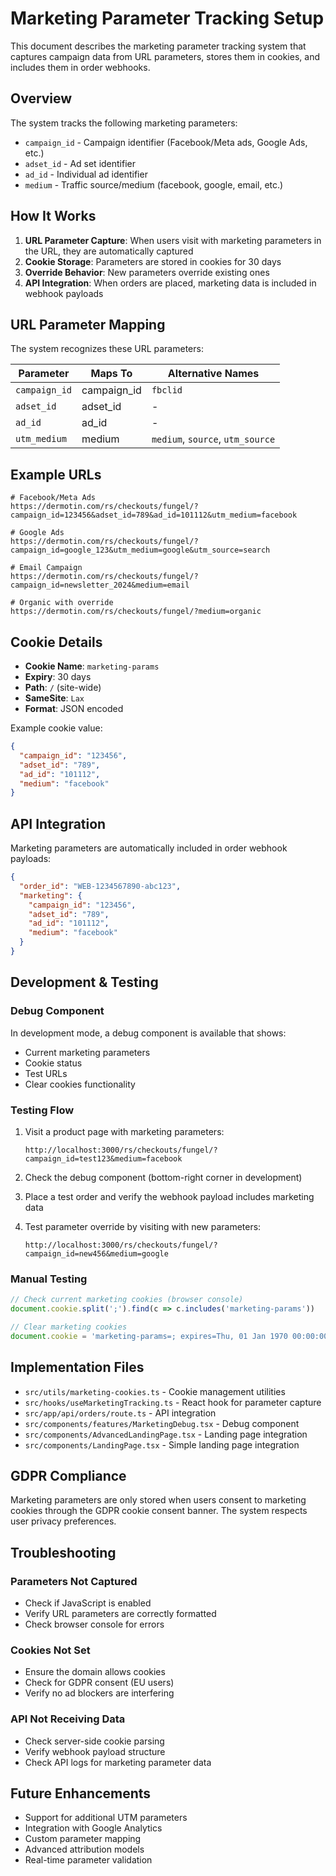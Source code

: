 # Marketing Parameter Tracking Setup

This document describes the marketing parameter tracking system that captures campaign data from URL parameters, stores them in cookies, and includes them in order webhooks.

## Overview

The system tracks the following marketing parameters:
- `campaign_id` - Campaign identifier (Facebook/Meta ads, Google Ads, etc.)
- `adset_id` - Ad set identifier
- `ad_id` - Individual ad identifier  
- `medium` - Traffic source/medium (facebook, google, email, etc.)

## How It Works

1. **URL Parameter Capture**: When users visit with marketing parameters in the URL, they are automatically captured
2. **Cookie Storage**: Parameters are stored in cookies for 30 days
3. **Override Behavior**: New parameters override existing ones
4. **API Integration**: When orders are placed, marketing data is included in webhook payloads

## URL Parameter Mapping

The system recognizes these URL parameters:

| Parameter | Maps To | Alternative Names |
|-----------|---------|-------------------|
| `campaign_id` | campaign_id | `fbclid` |
| `adset_id` | adset_id | - |
| `ad_id` | ad_id | - |
| `utm_medium` | medium | `medium`, `source`, `utm_source` |

## Example URLs

```
# Facebook/Meta Ads
https://dermotin.com/rs/checkouts/fungel/?campaign_id=123456&adset_id=789&ad_id=101112&utm_medium=facebook

# Google Ads
https://dermotin.com/rs/checkouts/fungel/?campaign_id=google_123&utm_medium=google&utm_source=search

# Email Campaign
https://dermotin.com/rs/checkouts/fungel/?campaign_id=newsletter_2024&medium=email

# Organic with override
https://dermotin.com/rs/checkouts/fungel/?medium=organic
```

## Cookie Details

- **Cookie Name**: `marketing-params`
- **Expiry**: 30 days
- **Path**: `/` (site-wide)
- **SameSite**: `Lax`
- **Format**: JSON encoded

Example cookie value:
```json
{
  "campaign_id": "123456",
  "adset_id": "789", 
  "ad_id": "101112",
  "medium": "facebook"
}
```

## API Integration

Marketing parameters are automatically included in order webhook payloads:

```json
{
  "order_id": "WEB-1234567890-abc123",
  "marketing": {
    "campaign_id": "123456",
    "adset_id": "789",
    "ad_id": "101112", 
    "medium": "facebook"
  }
}
```

## Development & Testing

### Debug Component

In development mode, a debug component is available that shows:
- Current marketing parameters
- Cookie status
- Test URLs
- Clear cookies functionality

### Testing Flow

1. Visit a product page with marketing parameters:
   ```
   http://localhost:3000/rs/checkouts/fungel/?campaign_id=test123&medium=facebook
   ```

2. Check the debug component (bottom-right corner in development)

3. Place a test order and verify the webhook payload includes marketing data

4. Test parameter override by visiting with new parameters:
   ```
   http://localhost:3000/rs/checkouts/fungel/?campaign_id=new456&medium=google
   ```

### Manual Testing

```javascript
// Check current marketing cookies (browser console)
document.cookie.split(';').find(c => c.includes('marketing-params'))

// Clear marketing cookies
document.cookie = 'marketing-params=; expires=Thu, 01 Jan 1970 00:00:00 UTC; path=/;'
```

## Implementation Files

- `src/utils/marketing-cookies.ts` - Cookie management utilities
- `src/hooks/useMarketingTracking.ts` - React hook for parameter capture
- `src/app/api/orders/route.ts` - API integration
- `src/components/features/MarketingDebug.tsx` - Debug component
- `src/components/AdvancedLandingPage.tsx` - Landing page integration
- `src/components/LandingPage.tsx` - Simple landing page integration

## GDPR Compliance

Marketing parameters are only stored when users consent to marketing cookies through the GDPR cookie consent banner. The system respects user privacy preferences.

## Troubleshooting

### Parameters Not Captured
- Check if JavaScript is enabled
- Verify URL parameters are correctly formatted
- Check browser console for errors

### Cookies Not Set
- Ensure the domain allows cookies
- Check for GDPR consent (EU users)
- Verify no ad blockers are interfering

### API Not Receiving Data
- Check server-side cookie parsing
- Verify webhook payload structure
- Check API logs for marketing parameter data

## Future Enhancements

- Support for additional UTM parameters
- Integration with Google Analytics
- Custom parameter mapping
- Advanced attribution models
- Real-time parameter validation

